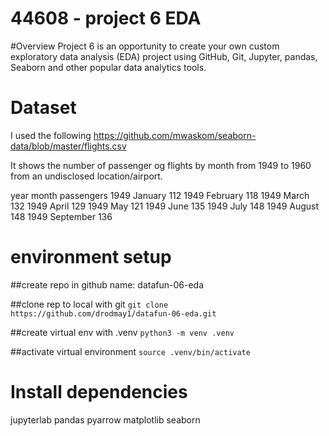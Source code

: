 # 44608 - project 6 EDA

#Overview
Project 6 is an opportunity to create your own custom exploratory data analysis (EDA) project using GitHub, Git, Jupyter, pandas, Seaborn and other popular data analytics tools.

# Dataset
I used the following
https://github.com/mwaskom/seaborn-data/blob/master/flights.csv

It shows the number of passenger og flights by month from 1949 to 1960 from an undisclosed location/airport.

year	month	    passengers
1949	January	    112
1949	February	118
1949	March	    132
1949	April	    129
1949	May	        121
1949	June	    135
1949	July	    148
1949	August	    148
1949	September	136

# environment setup

##create repo in github
name: datafun-06-eda

##clone rep to local with git
``git clone https://github.com/drodmay1/datafun-06-eda.git``

##create virtual env with .venv
``python3 -m venv .venv``

##activate virtual environment
``source .venv/bin/activate``

# Install dependencies
jupyterlab
pandas
pyarrow
matplotlib
seaborn



